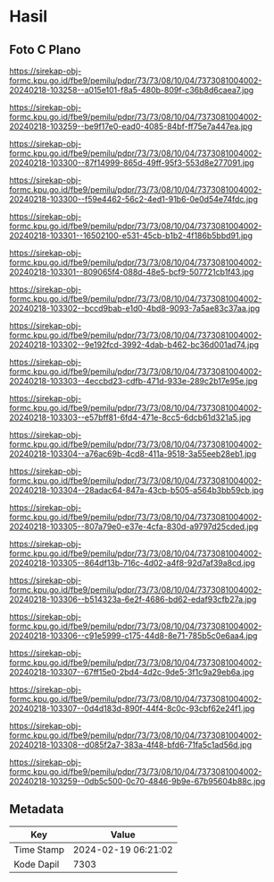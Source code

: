 # Hasil

## Foto C Plano

https://sirekap-obj-formc.kpu.go.id/fbe9/pemilu/pdpr/73/73/08/10/04/7373081004002-20240218-103258--a015e101-f8a5-480b-809f-c36b8d6caea7.jpg

https://sirekap-obj-formc.kpu.go.id/fbe9/pemilu/pdpr/73/73/08/10/04/7373081004002-20240218-103259--be9f17e0-ead0-4085-84bf-ff75e7a447ea.jpg

https://sirekap-obj-formc.kpu.go.id/fbe9/pemilu/pdpr/73/73/08/10/04/7373081004002-20240218-103300--87f14999-865d-49ff-95f3-553d8e277091.jpg

https://sirekap-obj-formc.kpu.go.id/fbe9/pemilu/pdpr/73/73/08/10/04/7373081004002-20240218-103300--f59e4462-56c2-4ed1-91b6-0e0d54e74fdc.jpg

https://sirekap-obj-formc.kpu.go.id/fbe9/pemilu/pdpr/73/73/08/10/04/7373081004002-20240218-103301--16502100-e531-45cb-b1b2-4f186b5bbd91.jpg

https://sirekap-obj-formc.kpu.go.id/fbe9/pemilu/pdpr/73/73/08/10/04/7373081004002-20240218-103301--809065f4-088d-48e5-bcf9-507721cb1f43.jpg

https://sirekap-obj-formc.kpu.go.id/fbe9/pemilu/pdpr/73/73/08/10/04/7373081004002-20240218-103302--bccd9bab-e1d0-4bd8-9093-7a5ae83c37aa.jpg

https://sirekap-obj-formc.kpu.go.id/fbe9/pemilu/pdpr/73/73/08/10/04/7373081004002-20240218-103302--9e192fcd-3992-4dab-b462-bc36d001ad74.jpg

https://sirekap-obj-formc.kpu.go.id/fbe9/pemilu/pdpr/73/73/08/10/04/7373081004002-20240218-103303--4eccbd23-cdfb-471d-933e-289c2b17e95e.jpg

https://sirekap-obj-formc.kpu.go.id/fbe9/pemilu/pdpr/73/73/08/10/04/7373081004002-20240218-103303--e57bff81-6fd4-471e-8cc5-6dcb61d321a5.jpg

https://sirekap-obj-formc.kpu.go.id/fbe9/pemilu/pdpr/73/73/08/10/04/7373081004002-20240218-103304--a76ac69b-4cd8-411a-9518-3a55eeb28eb1.jpg

https://sirekap-obj-formc.kpu.go.id/fbe9/pemilu/pdpr/73/73/08/10/04/7373081004002-20240218-103304--28adac64-847a-43cb-b505-a564b3bb59cb.jpg

https://sirekap-obj-formc.kpu.go.id/fbe9/pemilu/pdpr/73/73/08/10/04/7373081004002-20240218-103305--807a79e0-e37e-4cfa-830d-a9797d25cded.jpg

https://sirekap-obj-formc.kpu.go.id/fbe9/pemilu/pdpr/73/73/08/10/04/7373081004002-20240218-103305--864df13b-716c-4d02-a4f8-92d7af39a8cd.jpg

https://sirekap-obj-formc.kpu.go.id/fbe9/pemilu/pdpr/73/73/08/10/04/7373081004002-20240218-103306--b514323a-6e2f-4686-bd62-edaf93cfb27a.jpg

https://sirekap-obj-formc.kpu.go.id/fbe9/pemilu/pdpr/73/73/08/10/04/7373081004002-20240218-103306--c91e5999-c175-44d8-8e71-785b5c0e6aa4.jpg

https://sirekap-obj-formc.kpu.go.id/fbe9/pemilu/pdpr/73/73/08/10/04/7373081004002-20240218-103307--67ff15e0-2bd4-4d2c-9de5-3f1c9a29eb6a.jpg

https://sirekap-obj-formc.kpu.go.id/fbe9/pemilu/pdpr/73/73/08/10/04/7373081004002-20240218-103307--0d4d183d-890f-44f4-8c0c-93cbf62e24f1.jpg

https://sirekap-obj-formc.kpu.go.id/fbe9/pemilu/pdpr/73/73/08/10/04/7373081004002-20240218-103308--d085f2a7-383a-4f48-bfd6-71fa5c1ad56d.jpg

https://sirekap-obj-formc.kpu.go.id/fbe9/pemilu/pdpr/73/73/08/10/04/7373081004002-20240218-103259--0db5c500-0c70-4846-9b9e-67b95604b88c.jpg


## Metadata

| Key        | Value               |
| ---------- | ------------------- |
| Time Stamp | 2024-02-19 06:21:02 |
| Kode Dapil | 7303                |



